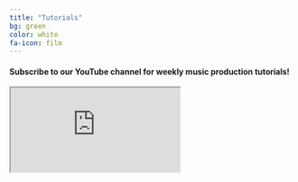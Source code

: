 ```yaml
---
title: "Tutorials"
bg: green
color: white
fa-icon: film
---
```


#### Subscribe to our YouTube channel for weekly music production tutorials!
<div class="icontain">
  <iframe src="https://www.youtube.com/embed/videoseries?list=PLwkDPyoPJPReFKst9wJXqZpGGo_hp95km" allowfullscreen></iframe>
</div>
